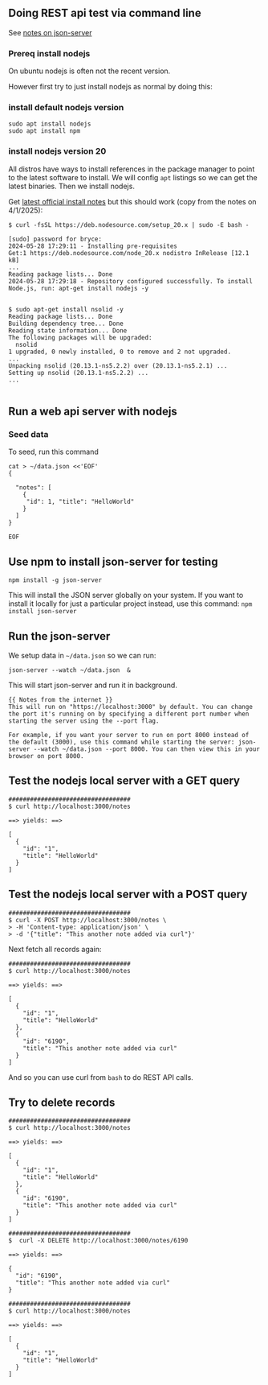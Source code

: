 ## Doing REST api test via command line

See [notes on json-server](https://www.freecodecamp.org/news/json-server-for-frontend-development/)

### Prereq install nodejs

On ubuntu nodejs is often not the recent version.

However first try to just install nodejs as normal by doing this:
### install default nodejs version

```
sudo apt install nodejs
sudo apt install npm
```

### install nodejs version 20

All distros have ways to install references in the package manager to point to the latest
software to install.  We will config `apt` listings so we can get the latest binaries.
Then we install nodejs.

Get [latest official install notes](https://docs.nodesource.com/docs/nsolid/quickstart/local) but this
should work (copy from the notes on 4/1/2025):


```
$ curl -fsSL https://deb.nodesource.com/setup_20.x | sudo -E bash -

[sudo] password for bryce:
2024-05-28 17:29:11 - Installing pre-requisites
Get:1 https://deb.nodesource.com/node_20.x nodistro InRelease [12.1 kB]
...
Reading package lists... Done
2024-05-28 17:29:18 - Repository configured successfully. To install Node.js, run: apt-get install nodejs -y


$ sudo apt-get install nsolid -y
Reading package lists... Done
Building dependency tree... Done
Reading state information... Done
The following packages will be upgraded:
  nsolid
1 upgraded, 0 newly installed, 0 to remove and 2 not upgraded.
...
Unpacking nsolid (20.13.1-ns5.2.2) over (20.13.1-ns5.2.1) ...
Setting up nsolid (20.13.1-ns5.2.2) ...
...


```

## Run a web api server with nodejs

### Seed data

To seed, run this command

```
cat > ~/data.json <<'EOF'
{

  "notes": [
    {
     "id": 1, "title": "HelloWorld"
    }
  ]
}

EOF
```

## Use npm to install json-server for testing

```
npm install -g json-server
```

This will install the JSON server globally on your system. If you want to install it locally for just a particular project instead, use this command: `npm install json-server`

## Run the json-server

We setup data in `~/data.json` so we can run:

```
json-server --watch ~/data.json  &
```

This will start json-server and run it in background.


```
{{ Notes from the internet }}
This will run on "https://localhost:3000" by default. You can change the port it's running on by specifying a different port number when starting the server using the --port flag.

For example, if you want your server to run on port 8000 instead of the default (3000), use this command while starting the server: json-server --watch ~/data.json --port 8000. You can then view this in your browser on port 8000.
```

## Test the nodejs local server with a GET query

```
##################################
$ curl http://localhost:3000/notes

==> yields: ==>

[
  {
    "id": "1",
    "title": "HelloWorld"
  }
]
```

## Test the nodejs local server with a POST query

```
##################################
$ curl -X POST http://localhost:3000/notes \
> -H 'Content-type: application/json' \
> -d '{"title": "This another note added via curl"}'
```

Next fetch all records again:

```
##################################
$ curl http://localhost:3000/notes

==> yields: ==>

[
  {
    "id": "1",
    "title": "HelloWorld"
  },
  {
    "id": "6190",
    "title": "This another note added via curl"
  }
]
```

And so you can use curl from `bash` to do REST API calls.


## Try to delete records

```
##################################
$ curl http://localhost:3000/notes

==> yields: ==>

[
  {
    "id": "1",
    "title": "HelloWorld"
  },
  {
    "id": "6190",
    "title": "This another note added via curl"
  }
]

##################################
$  curl -X DELETE http://localhost:3000/notes/6190

==> yields: ==>

{
  "id": "6190",
  "title": "This another note added via curl"
}

##################################
$ curl http://localhost:3000/notes

==> yields: ==>

[
  {
    "id": "1",
    "title": "HelloWorld"
  }
]

```
